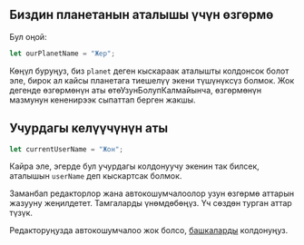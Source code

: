 ## Биздин планетанын аталышы үчүн өзгөрмө

Бул оңой:

```js
let ourPlanetName = "Жер";
```

Көңүл буруңуз, биз `planet` деген кыскараак аталышты колдонсок болот эле, бирок ал кайсы планетага тиешелүү экени түшүнүксүз болмок. Жок дегенде өзгөрмөнүн аты өтөУзунБолупКалмайынча, өзгөрмөнүн мазмунун кененирээк сыпаттап берген жакшы.

## Учурдагы келүүчүнүн аты

```js
let currentUserName = "Жон";
```

Кайра эле, эгерде бул учурдагы колдонуучу экенин так билсек, аталышын `userName` деп кыскартсак болмок.

Заманбап редакторлор жана автокошумчалоолор узун өзгөрмө аттарын жазууну жеңилдетет. Тамгаларды үнөмдөбөңүз. Үч сөздөн турган аттар түзүк.

Редакторуңузда автокошумчалоо жок болсо, [башкаларды](/code-editors) колдонуңуз.
